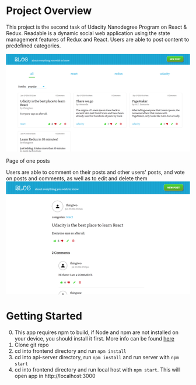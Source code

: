 # Project Overview
This project is the second task of Udacity Nanodegree Program on React & Redux.
Readable is a dynamic social web application using the state management features of Redux and React.
Users are able to post content to predefined categories.

![posts](readme_pics/all.png)

Page of one posts

Users are able to comment on their posts and other users' posts, and vote on posts and comments, as well as to edit and delete them
![one post](readme_pics/one_post.png)

# Getting Started
0. This app requires npm to build, if Node and npm are not installed on your device, you should install it first. More info can be found [here](https://docs.npmjs.com/getting-started/installing-node)
1. Clone git repo
2. cd into frontend directory and run `npm install`
3. cd into api-server directory, run `npm install` and run server with `npm start`
4. cd into frontend directory and run local host with `npm start`. This will open app in http://localhost:3000
